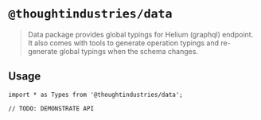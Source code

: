# `@thoughtindustries/data`

> Data package provides global typings for Helium (graphql) endpoint. It also comes with tools to generate operation typings and re-generate global typings when the schema changes.

## Usage

```
import * as Types from '@thoughtindustries/data';

// TODO: DEMONSTRATE API
```
